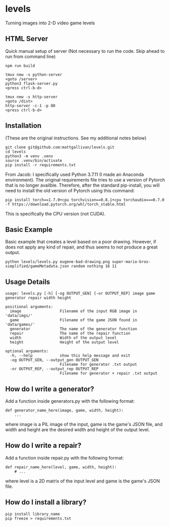 # levels
Turning images into 2-D video game levels

## HTML Server
Quick manual setup of server (Not necessary to run the code. Skip ahead to run from command line)

```
npm run build

tmux new -s python-server
<goto /server>
python3 flask-server.py
<press ctrl-b-d>

tmux new -s http-server
<goto /dist>
http-server -c-1 -p 80
<press ctrl-b-d>
```

## Installation

(These are the original instructions. See my additional notes below)

```
git clone git@github.com:mattgallivan/levels.git
cd levels
python3 -m venv .venv
source .venv/bin/activate
pip install -r requirements.txt
```

From Jacob: I specifically used Python 3.7.11 (I made an Anaconda environment). The original requirements file tries to use a version of Pytorch that is no longer availble. Therefore, after the standard pip-install, you will need to install the old version of Pytorch using this command:

```
pip install torch==1.7.0+cpu torchvision==0.8.1+cpu torchaudio===0.7.0 -f https://download.pytorch.org/whl/torch_stable.html
```

This is specifically the CPU version (not CUDA).

## Basic Example

Basic example that creates a level based on a poor drawing. However, if does not apply any kind of repair, and thus seems to not produce a great output.

```
python levels/levels.py eugene-bad-drawing.png super-mario-bros-simplified/gameMetadata.json random nothing 16 11
```

## Usage Details
```
usage: levels.py [-h] [-og OUTPUT_GEN] [-or OUTPUT_REP] image game generator repair width height

positional arguments:
  image                 Filename of the input RGB image in 'data/imgs/'
  game                  Filename of the game JSON found in 'data/games/'
  generator             The name of the generator function
  repair                The name of the repair function
  width                 Width of the output level
  height                Height of the output level

optional arguments:
  -h, --help            show this help message and exit
  -og OUTPUT_GEN, --output_gen OUTPUT_GEN
                        Filename for generator .txt output
  -or OUTPUT_REP, --output_rep OUTPUT_REP
                        Filename for generator + repair .txt output
```

## How do I write a generator?

Add a function inside generators.py with the following format:

```
def generator_name_here(image, game, width, height):
    ...
```

where image is a PIL image of the input, game is the game's JSON file, and width and height
are the desired width and height of the output level.

## How do I write a repair?

Add a function inside repair.py with the following format:

```
def repair_name_here(level, game, width, height):
    # ...
```

where level is a 2D matrix of the input level and game is the game's JSON file.

## How do I install a library?

```
pip install library_name
pip freeze > requirements.txt
```

